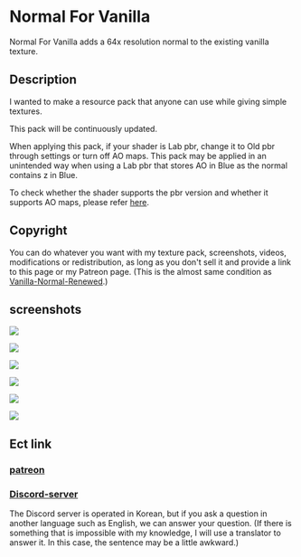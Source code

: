 # Normal For Vanilla

Normal For Vanilla adds a 64x resolution normal to the existing vanilla texture.



## Description

I wanted to make a resource pack that anyone can use while giving simple textures.

This pack will be continuously updated.

When applying this pack, if your shader is Lab pbr, change it to Old pbr through settings or turn off AO maps.
This pack may be applied in an unintended way when using a Lab pbr that stores AO in Blue as the normal contains z in Blue.

To check whether the shader supports the pbr version and whether it supports AO maps, please refer [here](https://wiki.shaderlabs.org/wiki/LabPBR_Supported_Packs).



## Copyright

You can do whatever you want with my texture pack, screenshots, videos, modifications or redistribution, as long as you don't sell it and provide a link to this page or my Patreon page.
(This is the almost same condition as [Vanilla-Normal-Renewed](https://github.com/Poudingue/Vanilla-Normals-Renewed).)



## screenshots

![](https://user-images.githubusercontent.com/110039366/193456238-e77bf40f-ef87-4b81-8636-0c7a9f5eecfd.png)

![](https://user-images.githubusercontent.com/110039366/193456255-cd98c29b-d2ac-4ccc-84c8-001f3fa11236.png)

![](https://user-images.githubusercontent.com/110039366/193456262-6389797a-b982-479e-9ba6-094e3f2e0223.png)

![](https://user-images.githubusercontent.com/110039366/193456268-45352406-250b-47d4-b368-8672b86cbe67.png)

![](https://user-images.githubusercontent.com/110039366/193456280-0882ce9d-7b84-460f-9b1b-7fbf72f8f063.png)

![](https://user-images.githubusercontent.com/110039366/193456288-41fd4bec-cb33-475b-9a63-6555b91215a7.png)


## Ect link

### [patreon](https://www.patreon.com/domino_kr)

### [Discord-server](https://discord.gg/D5zEJx3AFE)
The Discord server is operated in Korean, but if you ask a question in another language such as English, we can answer your question.
(If there is something that is impossible with my knowledge, I will use a translator to answer it. In this case, the sentence may be a little awkward.)